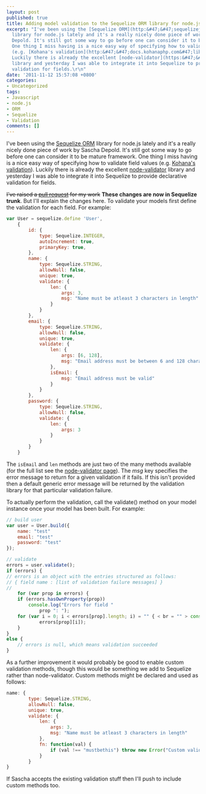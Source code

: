 ```yaml
---
layout: post
published: true
title: Adding model validation to the Sequelize ORM library for node.js
excerpt: "I've been using the [Sequelize ORM](http:&#47;&#47;sequelizejs.com&#47;)
  library for node.js lately and it's a really nicely done piece of work by Sascha
  Depold. It's still got some way to go before one can consider it to be mature framework.
  One thing I miss having is a nice easy way of specifying how to validate field values
  (e.g. [Kohana's validation](http:&#47;&#47;docs.kohanaphp.com&#47;libraries&#47;validation)).
  Luckily there is already the excellent [node-validator](https:&#47;&#47;github.com&#47;chriso&#47;node-validator)
  library and yesterday I was able to integrate it into Sequelize to provide declarative
  validation for fields.\r\n"
date: '2011-11-12 15:57:08 +0800'
categories:
- Uncategorized
tags:
- Javascript
- node.js
- ORM
- Sequelize
- Validation
comments: []
---
```

I've been using the [Sequelize ORM](http://sequelizejs.com/) library for node.js lately and it's a really nicely done piece of work by Sascha Depold. It's still got some way to go before one can consider it to be mature framework. One thing I miss having is a nice easy way of specifying how to validate field values (e.g. [Kohana's validation](http://docs.kohanaphp.com/libraries/validation)). Luckily there is already the excellent [node-validator](https://github.com/chriso/node-validator) library and yesterday I was able to integrate it into Sequelize to provide declarative validation for fields.

~~I've raised a [pull request](https://github.com/sdepold/sequelize/pull/108) for my work~~ **These changes are now in Sequelize trunk**. But I'll explain the changes here. To validate your models first define the validation for each field. For example:

```js
var User = sequelize.define 'User',
    {
        id: {
            type: Sequelize.INTEGER,
            autoIncrement: true,
            primaryKey: true,
        },
        name: {
            type: Sequelize.STRING,
            allowNull: false,
            unique: true,
            validate: {
                len: {
                    args: 3,
                    msg: "Name must be atleast 3 characters in length"
                }
            }
        },
        email: {
            type: Sequelize.STRING,
            allowNull: false,
            unique: true,
            validate: {
                len: {
                    args: [6, 128],
                    msg: "Email address must be between 6 and 128 characters in length"
                },
                isEmail: {
                    msg: "Email address must be valid"
                }
            }
        },
        password: {
            type: Sequelize.STRING,
            allowNull: false,
            validate: {
                len: {
                    args: 3
                }
            }
        }
    }
```

The `isEmail` and `len` methods are just two of the many methods available (for the full list see the [node-validator page](https://github.com/chriso/node-validator)). The *msg* key specifies the error message to return for a given validation if it fails. If this isn't provided then a default generic error message will be returned by the validation library for that particular validation failure.

To actually perform the validation, call the validate() method on your model instance once your model has been built. For example:

```js
// build user
var user = User.build({
    name: "test"
    email: "test"
    password: "test"
});

// validate
errors = user.validate();
if (errors) {
// errors is an object with the entries structured as follows:
// { field name : [list of validation failure messages] }
//
    for (var prop in errors) {
    if (errors.hasOwnProperty(prop))
        console.log("Errors for field "
            prop ": ");
    for (var i = 0; i < errors[prop].length; i) = "" { < br = "" > console.log("\t"
            errors[prop][i]);
    }
}
else {
    // errors is null, which means validation succeeded
}
```

As a further improvement it would probably be good to enable custom validation methods, though this would be something we add to Sequelize rather than node-validator. Custom methods might be declared and used as follows:

```js
name: {
        type: Sequelize.STRING,
        allowNull: false,
        unique: true,
        validate: {
            len: {
                args: 3,
                msg: "Name must be atleast 3 characters in length"
            },
            fn: function(val) {
                if (val !== "mustbethis") throw new Error("Custom validation failed");
            }
        }
}
```

If Sascha accepts the existing validation stuff then I'll push to include custom methods too.